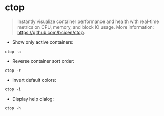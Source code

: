 # ctop

> Instantly visualize container performance and health with real-time metrics on CPU, memory, and block IO usage.
> More information: <https://github.com/bcicen/ctop>.

- Show only active containers:

`ctop -a`

- Reverse container sort order:

`ctop -r`

- Invert default colors:

`ctop -i`

- Display help dialog:

`ctop -h`
